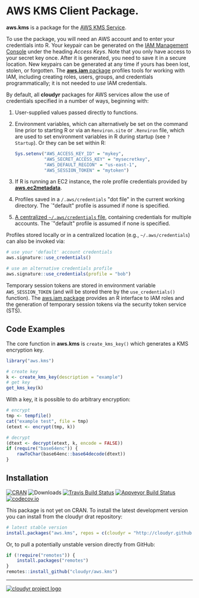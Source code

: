 # AWS KMS Client Package.

**aws.kms** is a package for the [AWS KMS Service](https://aws.amazon.com/kms/).

To use the package, you will need an AWS account and to enter your credentials into R. Your keypair can be generated on the [IAM Management Console](https://aws.amazon.com/) under the heading *Access Keys*. Note that you only have access to your secret key once. After it is generated, you need to save it in a secure location. New keypairs can be generated at any time if yours has been lost, stolen, or forgotten. The [**aws.iam** package](https://github.com/cloudyr/aws.iam) profiles tools for working with IAM, including creating roles, users, groups, and credentials programmatically; it is not needed to *use* IAM credentials.

By default, all **cloudyr** packages for AWS services allow the use of credentials specified in a number of ways, beginning with:

 1. User-supplied values passed directly to functions.
 2. Environment variables, which can alternatively be set on the command line prior to starting R or via an `Renviron.site` or `.Renviron` file, which are used to set environment variables in R during startup (see `? Startup`). Or they can be set within R:
 
    ```R
    Sys.setenv("AWS_ACCESS_KEY_ID" = "mykey",
               "AWS_SECRET_ACCESS_KEY" = "mysecretkey",
               "AWS_DEFAULT_REGION" = "us-east-1",
               "AWS_SESSION_TOKEN" = "mytoken")
    ```
 3. If R is running an EC2 instance, the role profile credentials provided by [**aws.ec2metadata**](https://cran.r-project.org/package=aws.ec2metadata).
 4. Profiles saved in a `/.aws/credentials` "dot file" in the current working directory. The `"default" profile is assumed if none is specified.
 5. [A centralized `~/.aws/credentials` file](https://blogs.aws.amazon.com/security/post/Tx3D6U6WSFGOK2H/A-New-and-Standardized-Way-to-Manage-Credentials-in-the-AWS-SDKs), containing credentials for multiple accounts. The `"default" profile is assumed if none is specified.

Profiles stored locally or in a centralized location (e.g., `~/.aws/credentials`) can also be invoked via:

```R
# use your 'default' account credentials
aws.signature::use_credentials()

# use an alternative credentials profile
aws.signature::use_credentials(profile = "bob")
```

Temporary session tokens are stored in environment variable `AWS_SESSION_TOKEN` (and will be stored there by the `use_credentials()` function). The [aws.iam package](https://github.com/cloudyr/aws.iam/) provides an R interface to IAM roles and the generation of temporary session tokens via the security token service (STS).


## Code Examples

The core function in **aws.kms** is `create_kms_key()` which generates a KMS encryption key.

```R
library("aws.kms")

# create key
k <- create_kms_key(description = "example")
# get key
get_kms_key(k)
```

With a key, it is possible to do arbitrary encryption:

```R
# encrypt
tmp <- tempfile()
cat("example test", file = tmp)
(etext <- encrypt(tmp, k))

# decrypt
(dtext <- decrypt(etext, k, encode = FALSE))
if (require("base64enc")) {
    rawToChar(base64enc::base64decode(dtext))
}
```


## Installation

[![CRAN](https://www.r-pkg.org/badges/version/aws.kms)](https://cran.r-project.org/package=aws.kms)
![Downloads](https://cranlogs.r-pkg.org/badges/aws.kms)
[![Travis Build Status](https://travis-ci.org/cloudyr/aws.kms.png?branch=master)](https://travis-ci.org/cloudyr/aws.kms)
[![Appveyor Build Status](https://ci.appveyor.com/api/projects/status/PROJECTNUMBER?svg=true)](https://ci.appveyor.com/project/cloudyr/aws.kms)
[![codecov.io](https://codecov.io/github/cloudyr/aws.kms/coverage.svg?branch=master)](https://codecov.io/github/cloudyr/aws.kms?branch=master)

This package is not yet on CRAN. To install the latest development version you can install from the cloudyr drat repository:

```R
# latest stable version
install.packages("aws.kms", repos = c(cloudyr = "http://cloudyr.github.io/drat", getOption("repos")))
```

Or, to pull a potentially unstable version directly from GitHub:

```R
if (!require("remotes")) {
    install.packages("remotes")
}
remotes::install_github("cloudyr/aws.kms")
```


---
[![cloudyr project logo](https://i.imgur.com/JHS98Y7.png)](https://github.com/cloudyr)
